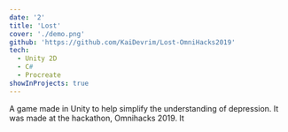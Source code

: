 ```yaml
---
date: '2'
title: 'Lost'
cover: './demo.png'
github: 'https://github.com/KaiDevrim/Lost-OmniHacks2019'
tech:
  - Unity 2D
  - C#
  - Procreate
showInProjects: true
---
```


A game made in Unity to help simplify the understanding of depression. It was made at the hackathon, Omnihacks 2019. It